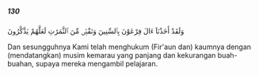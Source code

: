 ##### 130

<span class="ayah">وَلَقَدْ أَخَذْنَآ ءَالَ فِرْعَوْنَ بِٱلسِّنِينَ وَنَقْصٍۢ مِّنَ ٱلثَّمَرَٰتِ لَعَلَّهُمْ يَذَّكَّرُونَ</span>

<span class="ayah_translation">Dan sesungguhnya Kami telah menghukum (Fir'aun dan) kaumnya dengan (mendatangkan) musim kemarau yang panjang dan kekurangan buah-buahan, supaya mereka mengambil pelajaran.</span>
